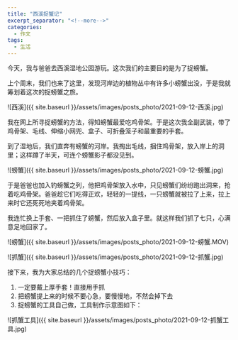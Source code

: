 ```yaml
---
title: "西溪捉蟹记"
excerpt_separator: "<!--more-->"
categories:
  - 作文
tags:
  - 生活
---
```


今天，我与爸爸去西溪湿地公园游玩。这次我们的主要目的是为了捉螃蟹。

上个周末，我们也来了这里，发现河岸边的植物丛中有许多小螃蟹出没，于是我就筹划着这次的捉螃蟹之旅。

<!--more-->

![西溪]({{ site.baseurl }}/assets/images/posts_photo/2021-09-12-西溪.jpg)

我在网上所寻捉螃蟹的方法，得知螃蟹最爱吃鸡骨架。于是这次我全副武装，带了鸡骨架、毛线、伸缩小网兜、盒子、可折叠笼子和最重要的手套。

到了湿地后，我们直奔有螃蟹的河岸。我掏出毛线，捆住鸡骨架，放入岸上的洞里；这样蹲了半天，可连个螃蟹影子都没见到。

![螃蟹]({{ site.baseurl }}/assets/images/posts_photo/2021-09-12-螃蟹.jpg)

于是爸爸也加入钓螃蟹之列，他把鸡骨架放入水中，只见螃蟹们纷纷跑出洞来，抢着吃鸡骨架。爸爸趁它们吃得正欢，轻轻的一提线，一只螃蟹就被拉了上来，拉上来时它还死死地夹着鸡骨架。

我连忙换上手套、一把抓住了螃蟹，然后放入盒子里。就这样我们抓了七只，心满意足地回家了。

![螃蟹]({{ site.baseurl }}/assets/images/posts_photo/2021-09-12-螃蟹.MOV)

![抓蟹]({{ site.baseurl }}/assets/images/posts_photo/2021-09-12-抓蟹.jpg)

接下来，我为大家总结的几个捉螃蟹小技巧：

1. 一定要戴上厚手套！直接用手抓
2. 把螃蟹提上来的时候不要心急，要慢慢地，不然会掉下去
3. 捉螃蟹的工具自己做，工具制作示意图如下：

![抓蟹工具]({{ site.baseurl }}/assets/images/posts_photo/2021-09-12-抓蟹工具.jpg)